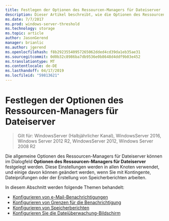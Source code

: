 ```yaml
---
title: Festlegen der Optionen des Ressourcen-Managers für Dateiserver
description: Dieser Artikel beschreibt, wie die Optionen des Ressourcen-Managers für Dateiserver festgelegt werden
ms.date: 7/7/2017
ms.prod: windows-server-threshold
ms.technology: storage
ms.topic: article
author: JasonGerend
manager: brianlic
ms.author: jgerend
ms.openlocfilehash: f8b29235540957265062dded4cd39da1eb35ae31
ms.sourcegitcommit: 0d0b32c8986ba7db9536e0b8648d4ddf9b03e452
ms.translationtype: MT
ms.contentlocale: de-DE
ms.lasthandoff: 04/17/2019
ms.locfileid: "59813621"
---
```

# <a name="setting-file-server-resource-manager-options"></a>Festlegen der Optionen des Ressourcen-Managers für Dateiserver

> Gilt für: WindowsServer (Halbjährlicher Kanal), WindowsServer 2016, Windows Server 2012 R2, WindowsServer 2012, Windows Server 2008 R2

Die allgemeine Optionen des Ressourcen-Managers für Dateiserver können im Dialogfeld **Optionen des Ressourcen-Managers für Dateiserver** festgelegt werden. Diese Einstellungen werden in allen Knoten verwendet, und einige davon können geändert werden, wenn Sie mit Kontingente, Dateiprüfungen oder der Erstellung von Speicherberichten arbeiten.

In diesem Abschnitt werden folgende Themen behandelt:

-   [Konfigurieren von e-Mail-Benachrichtigungen](configure-email-notifications.md)
-   [Konfigurieren von Grenzen für die Benachrichtigung](configure-notification-limits.md)
-   [Konfigurieren von Speicherberichten](configure-storage-reports.md)
-   [Konfigurieren Sie die Dateiüberwachung-Bildschirm](configure-file-screen-audit.md)


